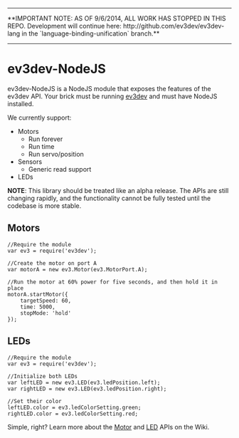 <hr/>
**IMPORTANT NOTE: AS OF 9/6/2014, ALL WORK HAS STOPPED IN THIS REPO. Development will continue here: http://github.com/ev3dev/ev3dev-lang in the `language-binding-unification` branch.**
<hr/>

ev3dev-NodeJS
=============

ev3dev-NodeJS is a NodeJS module that exposes the features of the ev3dev API. Your brick must be running [ev3dev](http://github.com/mindboards/ev3dev) and must have NodeJS installed.

We currently support:

- Motors
  - Run forever
  - Run time
  - Run servo/position
- Sensors
  - Generic read support
- LEDs

**NOTE**: This library should be treated like an alpha release. The APIs are still changing rapidly, and the functionality cannot be fully tested until the codebase is more stable. 

Motors
------
```
//Require the module
var ev3 = require('ev3dev');

//Create the motor on port A
var motorA = new ev3.Motor(ev3.MotorPort.A);

//Run the motor at 60% power for five seconds, and then hold it in place
motorA.startMotor({ 
    targetSpeed: 60,
    time: 5000,
    stopMode: 'hold'
});
```

LEDs
----
```
//Require the module
var ev3 = require('ev3dev');

//Initialize both LEDs
var leftLED = new ev3.LED(ev3.ledPosition.left);
var rightLED = new ev3.LED(ev3.ledPosition.right);

//Set their color
leftLED.color = ev3.ledColorSetting.green;
rightLED.color = ev3.ledColorSetting.red;
```



Simple, right? Learn more about the [Motor](https://github.com/WasabiFan/ev3dev-NodeJS/wiki/Motors) and [LED](https://github.com/WasabiFan/ev3dev-NodeJS/wiki/LEDs) APIs on the Wiki.
